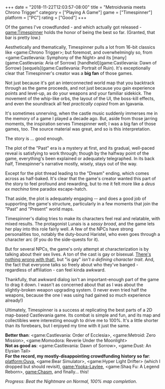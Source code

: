+++
date = "2018-11-22T12:03:57-08:00"
title = "Metroidvania meets Chrono Trigger"
category = ["Playing A Game"]
game = ["Timespinner"]
platform = ["PC"]
rating = ["Good"]
+++

Of the games I've crowdfunded - and which actually got released - <game:Timespinner> holds the honor of being the best so far.  (Granted, that bar is pretty low.)

Aesthetically and thematically, Timespinner pulls a lot from 16-bit classics like <game:Chrono Trigger>; but foremost, and overwhelmingly so, from <game:Castlevania: Symphony of the Night> and its [many](game:Castlevania: Aria of Sorrow) [handheld](game:Castlevania: Dawn of Sorrow) [sequels](game:Castlevania: Portrait of Ruin).  It's exceptionally clear that Timespinner's creator was a <b>big fan</b> of those games.

Not just because it's got an interconnected world map that you backtrack through as the game proceeds, and not just because you gain experience points and level-up, as do your weapons and your familiar sidekick.  The movement of the whip-like orbs, the layout of the UI, the boss-kill effects, and even the soundtrack all feel <i>practically copied</i> from an Igavania.

It's sometimes unnerving, when the castle music suddenly immerses me in the memory of a game I played a decade ago.  But, aside from those jarring moments, the inspiration serves Timespinner well; I was a big fan of those games, too.  The source material was great, and so is this interpretation.

The story is ... good enough.

The plot of the "Past" era is a mystery at first, and its gradual, well-paced reveal is satisfying to work through; though by the halfway point of the game, everything's been explained or adequately telegraphed.  In its back half, Timespinner's narrative mostly, wisely, stays out of the way.

Except for the plot thread leading to the "Dream" ending, which comes across as half-baked.  It's clear that the game's creator wanted this part of the story to feel profound and rewarding, but to me it felt more like a <i>deus ex machina</i> time paradox escape-hatch.

That aside, the plot is adequately engaging -- and does a good job of supporting the game's structure, particularly in a few moments that join the "Past" and "Present" world maps.

Timespinner's dialog tries to make its characters feel real and relatable, with mixed results.  The protagonist Lunais is a <i>sassy broad</i>, and the game lets her play into this role fairly well.  A few of the NPCs have strong personalities too, notably the duty-bound Haristel, who even goes through a character arc (if you do the side-quests for it).

But for several NPCs, the game's only attempt at characterization is by talking about their sex lives.  A ton of the cast is gay or bisexual.  <a href="http://www.seinfeldscripts.com/TheOuting.htm">There's nothing wrong with that!</a>, but "is gay" <i>isn't a defining character trait</i>.  And, the fact that everyone talks so freely about who they've banged - regardless of affiliation - can feel kinda awkward.

Thankfully, that awkward dialog isn't an important-enough part of the game to drag it down.  I wasn't as concerned about that as I was about the slightly-broken weapon upgrading system.  (I never even tried half the weapons, because the one I was using had gained so much experience already!)

Ultimately, Timespinner is a success at replicating the best parts of a 2D map-based Castlevania game.  Its combat is simple and fun, and its map and collectibles were interesting enough to drive me to 100\%.  It's a little shorter than its forebears, but I enjoyed my time with it just the same.

<b>Better than</b>: <game:Castlevania: Order of Ecclesia>, <game:Metroid: Zero Mission>, <game:Momodora: Reverie Under the Moonlight>  
<b>Not as good as</b>: <game:Castlevania: Dawn of Sorrow>, <game:Dust: An Elysian Tail>  
<b>For the record, my mostly-disappointing crowdfunding history so far</b>: <platform:Ouya>, <game:Bear Simulator>, <game:Hyper Light Drifter> (which I dropped but should revisit), <game:Yooka-Laylee>, <game:Shaq Fu: A Legend Reborn>, <game:Chasm>, and finally... this!

<i>Progress: Beat the Nightmare on Normal, 100\% map completion.</i>
